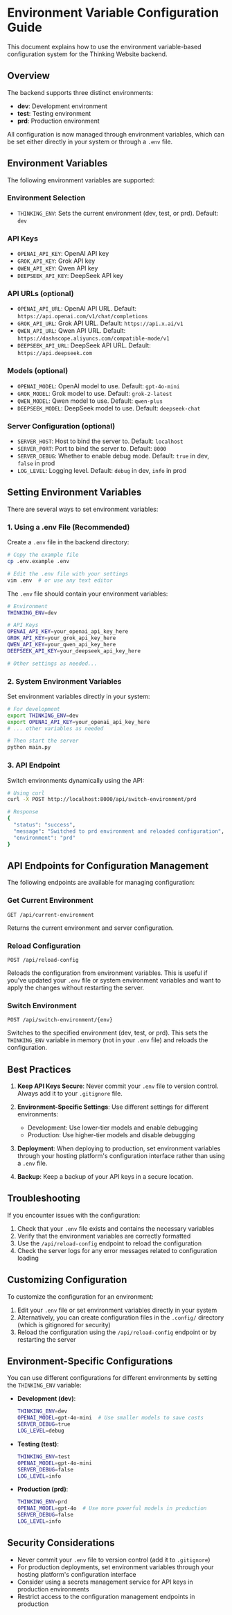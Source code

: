 # Environment Variable Configuration Guide

This document explains how to use the environment variable-based configuration system for the Thinking Website backend.

## Overview

The backend supports three distinct environments:
- **dev**: Development environment
- **test**: Testing environment
- **prd**: Production environment

All configuration is now managed through environment variables, which can be set either directly in your system or through a `.env` file.

## Environment Variables

The following environment variables are supported:

### Environment Selection

- `THINKING_ENV`: Sets the current environment (dev, test, or prd). Default: `dev`

### API Keys

- `OPENAI_API_KEY`: OpenAI API key
- `GROK_API_KEY`: Grok API key
- `QWEN_API_KEY`: Qwen API key
- `DEEPSEEK_API_KEY`: DeepSeek API key

### API URLs (optional)

- `OPENAI_API_URL`: OpenAI API URL. Default: `https://api.openai.com/v1/chat/completions`
- `GROK_API_URL`: Grok API URL. Default: `https://api.x.ai/v1`
- `QWEN_API_URL`: Qwen API URL. Default: `https://dashscope.aliyuncs.com/compatible-mode/v1`
- `DEEPSEEK_API_URL`: DeepSeek API URL. Default: `https://api.deepseek.com`

### Models (optional)

- `OPENAI_MODEL`: OpenAI model to use. Default: `gpt-4o-mini`
- `GROK_MODEL`: Grok model to use. Default: `grok-2-latest`
- `QWEN_MODEL`: Qwen model to use. Default: `qwen-plus`
- `DEEPSEEK_MODEL`: DeepSeek model to use. Default: `deepseek-chat`

### Server Configuration (optional)

- `SERVER_HOST`: Host to bind the server to. Default: `localhost`
- `SERVER_PORT`: Port to bind the server to. Default: `8000`
- `SERVER_DEBUG`: Whether to enable debug mode. Default: `true` in dev, `false` in prod
- `LOG_LEVEL`: Logging level. Default: `debug` in dev, `info` in prod

## Setting Environment Variables

There are several ways to set environment variables:

### 1. Using a .env File (Recommended)

Create a `.env` file in the backend directory:

```bash
# Copy the example file
cp .env.example .env

# Edit the .env file with your settings
vim .env  # or use any text editor
```

The `.env` file should contain your environment variables:

```bash
# Environment
THINKING_ENV=dev

# API Keys
OPENAI_API_KEY=your_openai_api_key_here
GROK_API_KEY=your_grok_api_key_here
QWEN_API_KEY=your_qwen_api_key_here
DEEPSEEK_API_KEY=your_deepseek_api_key_here

# Other settings as needed...
```

### 2. System Environment Variables

Set environment variables directly in your system:

```bash
# For development
export THINKING_ENV=dev
export OPENAI_API_KEY=your_openai_api_key_here
# ... other variables as needed

# Then start the server
python main.py
```

### 3. API Endpoint

Switch environments dynamically using the API:

```bash
# Using curl
curl -X POST http://localhost:8000/api/switch-environment/prd

# Response
{
  "status": "success",
  "message": "Switched to prd environment and reloaded configuration",
  "environment": "prd"
}
```

## API Endpoints for Configuration Management

The following endpoints are available for managing configuration:

### Get Current Environment

```
GET /api/current-environment
```

Returns the current environment and server configuration.

### Reload Configuration

```
POST /api/reload-config
```

Reloads the configuration from environment variables. This is useful if you've updated your `.env` file or system environment variables and want to apply the changes without restarting the server.

### Switch Environment

```
POST /api/switch-environment/{env}
```

Switches to the specified environment (dev, test, or prd). This sets the `THINKING_ENV` variable in memory (not in your `.env` file) and reloads the configuration.

## Best Practices

1. **Keep API Keys Secure**: Never commit your `.env` file to version control. Always add it to your `.gitignore` file.

2. **Environment-Specific Settings**: Use different settings for different environments:
   - Development: Use lower-tier models and enable debugging
   - Production: Use higher-tier models and disable debugging

3. **Deployment**: When deploying to production, set environment variables through your hosting platform's configuration interface rather than using a `.env` file.

4. **Backup**: Keep a backup of your API keys in a secure location.

## Troubleshooting

If you encounter issues with the configuration:

1. Check that your `.env` file exists and contains the necessary variables
2. Verify that the environment variables are correctly formatted
3. Use the `/api/reload-config` endpoint to reload the configuration
4. Check the server logs for any error messages related to configuration loading

## Customizing Configuration

To customize the configuration for an environment:

1. Edit your `.env` file or set environment variables directly in your system
2. Alternatively, you can create configuration files in the `.config/` directory (which is gitignored for security)
3. Reload the configuration using the `/api/reload-config` endpoint or by restarting the server

## Environment-Specific Configurations

You can use different configurations for different environments by setting the `THINKING_ENV` variable:

- **Development (dev)**:
  ```bash
  THINKING_ENV=dev
  OPENAI_MODEL=gpt-4o-mini  # Use smaller models to save costs
  SERVER_DEBUG=true
  LOG_LEVEL=debug
  ```

- **Testing (test)**:
  ```bash
  THINKING_ENV=test
  OPENAI_MODEL=gpt-4o-mini
  SERVER_DEBUG=false
  LOG_LEVEL=info
  ```

- **Production (prd)**:
  ```bash
  THINKING_ENV=prd
  OPENAI_MODEL=gpt-4o  # Use more powerful models in production
  SERVER_DEBUG=false
  LOG_LEVEL=info
  ```

## Security Considerations

- Never commit your `.env` file to version control (add it to `.gitignore`)
- For production deployments, set environment variables through your hosting platform's configuration interface
- Consider using a secrets management service for API keys in production environments
- Restrict access to the configuration management endpoints in production
